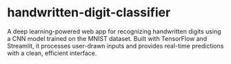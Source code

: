 # handwritten-digit-classifier
A deep learning-powered web app for recognizing handwritten digits using a CNN model trained on the MNIST dataset. Built with TensorFlow and Streamlit, it processes user-drawn inputs and provides real-time predictions with a clean, efficient interface.
